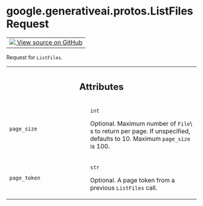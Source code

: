 
# google.generativeai.protos.ListFilesRequest

<!-- Insert buttons and diff -->

<table class="tfo-notebook-buttons tfo-api nocontent">
<td>
  <a target="_blank" href="https://github.com/googleapis/google-cloud-python/tree/main/packages/google-ai-generativelanguage/google/ai/generativelanguage_v1beta/types/file_service.py#L67-L86">
    <img src="https://www.tensorflow.org/images/GitHub-Mark-32px.png" />
    View source on GitHub
  </a>
</td>
</table>



Request for ``ListFiles``.

<!-- Placeholder for "Used in" -->




<!-- Tabular view -->
 <table class="responsive fixed orange">
<colgroup><col width="214px"><col></colgroup>
<tr><th colspan="2"><h2 class="add-link">Attributes</h2></th></tr>

<tr>
<td>

`page_size`<a id="page_size"></a>

</td>
<td>

`int`

Optional. Maximum number of ``File``\ s to return per page.
If unspecified, defaults to 10. Maximum ``page_size`` is
100.

</td>
</tr><tr>
<td>

`page_token`<a id="page_token"></a>

</td>
<td>

`str`

Optional. A page token from a previous ``ListFiles`` call.

</td>
</tr>
</table>



